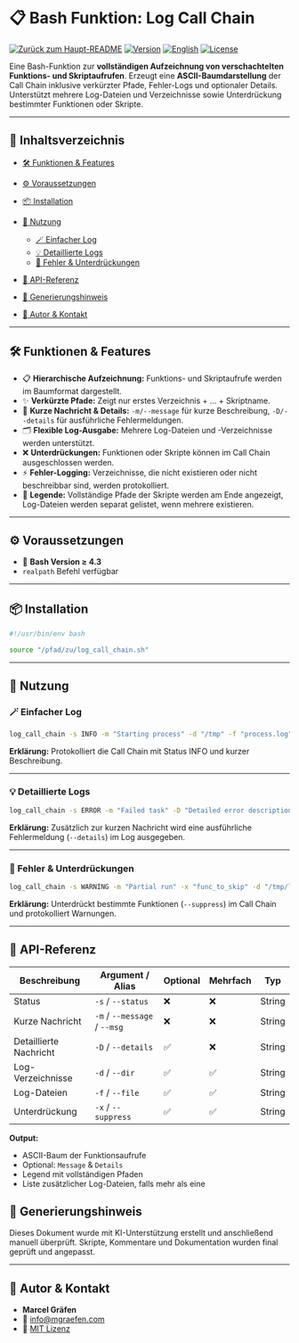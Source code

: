 # 📋 Bash Funktion: Log Call Chain

[![Zurück zum Haupt-README](https://img.shields.io/badge/Main-README-blue?style=flat\&logo=github)](https://github.com/Marcel-Graefen/Bash-Function-Collection/blob/main/README.de.md)
[![Version](https://img.shields.io/badge/version-0.0.0_beta.01-blue.svg)](#)
[![English](https://img.shields.io/badge/Sprache-English-blue)](./README.md)
[![License](https://img.shields.io/badge/license-MIT-lightgrey.svg)](https://opensource.org/licenses/MIT)

Eine Bash-Funktion zur **vollständigen Aufzeichnung von verschachtelten Funktions- und Skriptaufrufen**.
Erzeugt eine **ASCII-Baumdarstellung** der Call Chain inklusive verkürzter Pfade, Fehler-Logs und optionaler Details. Unterstützt mehrere Log-Dateien und Verzeichnisse sowie Unterdrückung bestimmter Funktionen oder Skripte.

---

## 🚀 Inhaltsverzeichnis

* [🛠️ Funktionen & Features](#-funktionen--features)
* [⚙️ Voraussetzungen](#-voraussetzungen)
* [📦 Installation](#-installation)
* [📝 Nutzung](#-nutzung)

  * [🪄 Einfacher Log](#-einfacher-log)
  * [💡 Detaillierte Logs](#-detaillierte-logs)
  * [📛 Fehler & Unterdrückungen](#-fehler--unterdrückungen)
* [📌 API-Referenz](#-api-referenz)
* [🤖 Generierungshinweis](#-generierungshinweis)
* [👤 Autor & Kontakt](#-autor--kontakt)


---

## 🛠️ Funktionen & Features

* 📋 **Hierarchische Aufzeichnung:** Funktions- und Skriptaufrufe werden im Baumformat dargestellt.
* ✨ **Verkürzte Pfade:** Zeigt nur erstes Verzeichnis + ... + Skriptname.
* 💬 **Kurze Nachricht & Details:** `-m/--message` für kurze Beschreibung, `-D/--details` für ausführliche Fehlermeldungen.
* 🗂️ **Flexible Log-Ausgabe:** Mehrere Log-Dateien und -Verzeichnisse werden unterstützt.
* ❌ **Unterdrückungen:** Funktionen oder Skripte können im Call Chain ausgeschlossen werden.
* ⚡ **Fehler-Logging:** Verzeichnisse, die nicht existieren oder nicht beschreibbar sind, werden protokolliert.
* 📝 **Legende:** Vollständige Pfade der Skripte werden am Ende angezeigt, Log-Dateien werden separat gelistet, wenn mehrere existieren.

---

## ⚙️ Voraussetzungen

* 🐚 **Bash Version ≥ 4.3**
* `realpath` Befehl verfügbar

---

## 📦 Installation

```bash
#!/usr/bin/env bash

source "/pfad/zu/log_call_chain.sh"
```

---

## 📝 Nutzung

### 🪄 Einfacher Log

```bash
log_call_chain -s INFO -m "Starting process" -d "/tmp" -f "process.log"
```

**Erklärung:**
Protokolliert die Call Chain mit Status INFO und kurzer Beschreibung.

---

### 💡 Detaillierte Logs

```bash
log_call_chain -s ERROR -m "Failed task" -D "Detailed error description with stack trace" -d "/tmp/logs" -f "error.log"
```

**Erklärung:**
Zusätzlich zur kurzen Nachricht wird eine ausführliche Fehlermeldung (`--details`) im Log ausgegeben.

---

### 📛 Fehler & Unterdrückungen

```bash
log_call_chain -s WARNING -m "Partial run" -x "func_to_skip" -d "/tmp/logs" -f "partial.log"
```

**Erklärung:**
Unterdrückt bestimmte Funktionen (`--suppress`) im Call Chain und protokolliert Warnungen.

---

## 📌 API-Referenz

| Beschreibung           | Argument / Alias             | Optional | Mehrfach | Typ    |
| ---------------------- | ---------------------------- | -------- | -------- | ------ |
| Status                 | `-s` / `--status`            | ❌        | ❌        | String |
| Kurze Nachricht        | `-m` / `--message` / `--msg` | ❌        | ❌        | String |
| Detaillierte Nachricht | `-D` / `--details`           | ✅        | ❌        | String |
| Log-Verzeichnisse      | `-d` / `--dir`               | ✅        | ✅        | String |
| Log-Dateien            | `-f` / `--file`              | ✅        | ✅        | String |
| Unterdrückung          | `-x` / `--suppress`          | ✅        | ✅        | String |

**Output:**

* ASCII-Baum der Funktionsaufrufe
* Optional: `Message` & `Details`
* Legend mit vollständigen Pfaden
* Liste zusätzlicher Log-Dateien, falls mehr als eine

## 🤖 Generierungshinweis

Dieses Dokument wurde mit KI-Unterstützung erstellt und anschließend manuell überprüft.
Skripte, Kommentare und Dokumentation wurden final geprüft und angepasst.

---

## 👤 Autor & Kontakt

* **Marcel Gräfen**
* 📧 [info@mgraefen.com](mailto:info@mgraefen.com)
* 📄 [MIT Lizenz](LICENSE)
